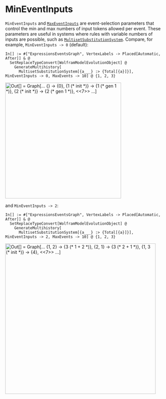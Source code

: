 # MinEventInputs

`MinEventInputs` and [`MaxEventInputs`](MaxEventInputs.md) are event-selection parameters that control the min and max
numbers of input tokens allowed per event. These parameters are useful in systems where rules with variable numbers of
inputs are possible, such as [`MultisetSubstitutionSystem`](/Documentation/Systems/MultisetSubstitutionSystem.md).
Compare, for example, `MinEventInputs -> 0` (default):

```wl
In[] := #["ExpressionsEventsGraph", VertexLabels -> Placed[Automatic, After]] & @
  SetReplaceTypeConvert[WolframModelEvolutionObject] @
    GenerateMultihistory[
      MultisetSubstitutionSystem[{a___} :> {Total[{a}]}], MinEventInputs -> 0, MaxEvents -> 10] @ {1, 2, 3}
```

<img src="/Documentation/Images/MinEventInputs0.png"
     width="367.8"
     alt="Out[] = Graph[...
       {} -> {0}, {1 (* init *)} -> {1 (* gen 1 *)}, {2 (* init *)} -> {2 (* gen 1 *)}, <<7>>
     ...]">

and `MinEventInputs -> 2`:

```wl
In[] := #["ExpressionsEventsGraph", VertexLabels -> Placed[Automatic, After]] & @
  SetReplaceTypeConvert[WolframModelEvolutionObject] @
    GenerateMultihistory[
      MultisetSubstitutionSystem[{a___} :> {Total[{a}]}], MinEventInputs -> 2, MaxEvents -> 10] @ {1, 2, 3}
```

<img src="/Documentation/Images/MinEventInputs2.png"
     width="478.2"
     alt="Out[] = Graph[... {1, 2} -> {3 (* 1 + 2 *)}, {2, 1} -> {3 (* 2 + 1 *)}, {1, 3 (* init *)} -> {4}, <<7>> ...]">
